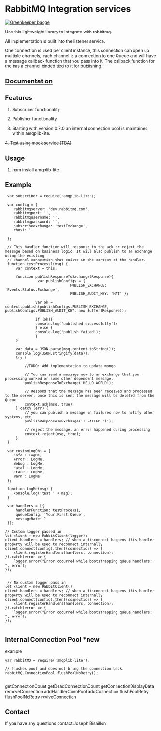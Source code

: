 # RabbitMQ Integration services

[![Greenkeeper badge](https://badges.greenkeeper.io/josephbisaillon/amqplib-lite.svg)](https://greenkeeper.io/)

Use this lightweight library to integrate with rabbitmq. 

All implementation is built into the listener service.

One connection is used per client instance, this connection can open up multiple channels, each channel is a connection to one Queue and will
have a message callback function that you pass into it. The callback function for the has a channel binded tied to it for publishing.

## [Documentation](https://cdn.rawgit.com/josephbisaillon/amqplib-lite/master/jsdoc_build/docs/index.html)

## Features
1. Subscriber functionality

2. Publisher functionality

3. Starting with version 0.2.0 an internal connection pool is maintained within amqplib-lite.

~~4. Test using mock service (TBA)~~

## Usage

1. npm install amqplib-lite

## Example
```
 var subscriber = require('amqplib-lite');
 
 var config = {
    rabbitmqserver: 'dev.rabbitmq.com',
    rabbitmqport: '',
    rabbitmqusername: '',
    rabbitmqpassword: '',
    subscribeexchange: 'testExchange',
    vhost: ''

 };
 
 // This handler function will response to the ack or reject the message based on business logic. It will also publish to an exchange using the existing
 // channel connection that exists in the context of the handler. 
 function testProcess1(msg) {
     var context = this;
     
     function publishResponseToExchange(Response){
               var publishConfigs = { 
                              PUBLISH_EXCHANGE: 'Events.Status.Exchange',
                              PUBLISH_AUDIT_KEY: 'NAT' };
                                            
              var ok = context.publish(publishConfigs.PUBLISH_EXCHANGE, publishConfigs.PUBLISH_AUDIT_KEY, new Buffer(Response));
              
              if (ok){
              console.log('published successfully');
              } else {
              console.log('publish failed');
              }
     }
     
     var data = JSON.parse(msg.content.toString());
     console.log(JSON.stringify(data));
     try {

         //TODO: Add implementation to update mongo

         // You can send a message now to an exchange that your processing worked or some other dependent message.
         publishResponseToExchange('HELLO WORLD');
         
         // Respond that the message has been received and processed to the server, once this is sent the message will be deleted from the Queue
         context.ack(msg, true);
     } catch (err) {
         // you can publish a message on failures now to notify other systems, etc.
         publishResponseToExchange('I FAILED :(');
            
         // reject the message, an error happened during processing
         context.reject(msg, true);
     }
 }

 var customLogObj = {
    info : LogMe,
    error : LogMe,
    debug : LogMe,
    fatal : LogMe,
    trace : LogMe,
    warn : LogMe
 };

 function LogMe(msg) {
    console.log('test ' + msg);
 }

 var handlers = [{
     handlerFunction: testProcess1,
     queueConfig: 'Your.First.Queue',
     messageRate: 1
 }];
 
// Custom logger passed in
let client = new RabbitClient(logger);
client.handlers = handlers; // when a disconnect happens this handler property will be used to reconnect internally
client.connect(config).then((connection) => {
    client.registerHandlers(handlers, connection);
}).catch(error => {
    logger.error("Error occurred while bootstrapping queue handlers: ", error);
});

 
 // No custom logger pass in
let client = new RabbitClient();
client.handlers = handlers; // when a disconnect happens this handler property will be used to reconnect internally
client.connect(config).then((connection) => {
    client.registerHandlers(handlers, connection);
}).catch(error => {
    logger.error("Error occurred while bootstrapping queue handlers: ", error);
});
 
```

## Internal Connection Pool *new

example
```
var rabbitMQ = require('amqplib-lite');

// flushes pool and does not bring the connection back. 
rabbitMQ.ConnectionPool.flushPoolNoRetry();


```
  getConnectionCount
  getDeadConnectionCount
  getConnectionDisplayData
  removeConnection
  addHandlerConnPool
  addConnection
  flushPoolRetry
  flushPoolNoRetry
  reviveConnection


## Contact
If you have any questions contact Joseph Bisaillon
